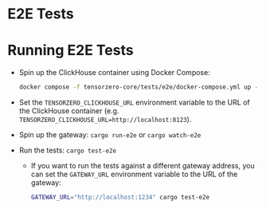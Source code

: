 # E2E Tests

# Running E2E Tests

- Spin up the ClickHouse container using Docker Compose:

  ```sh
  docker compose -f tensorzero-core/tests/e2e/docker-compose.yml up -d --build --force-recreate --remove-orphans  --wait
  ```

- Set the `TENSORZERO_CLICKHOUSE_URL` environment variable to the URL of the ClickHouse container (e.g. `TENSORZERO_CLICKHOUSE_URL=http://localhost:8123`).

- Spin up the gateway: `cargo run-e2e` or `cargo watch-e2e`

- Run the tests: `cargo test-e2e`

  - If you want to run the tests against a different gateway address, you can set the `GATEWAY_URL` environment variable to the URL of the gateway:

    ```sh
    GATEWAY_URL="http://localhost:1234" cargo test-e2e
    ```
